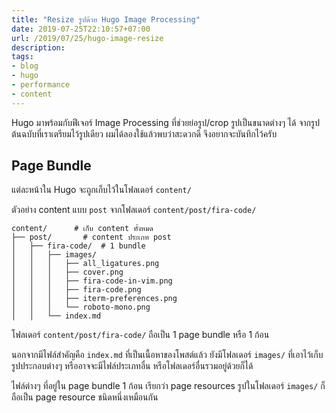 ```yaml
---
title: "Resize รูปด้วย Hugo Image Processing"
date: 2019-07-25T22:10:57+07:00
url: /2019/07/25/hugo-image-resize
description:
tags:
- blog
- hugo
- performance
- content
---
```


Hugo มาพร้อมกับฟีเจอร์ Image Processing ที่ช่วยย่อรูป/crop รูปเป็นขนาดต่างๆ ได้
จากรูปต้นฉบับที่เราเตรียมไว้รูปเดียว
ผมได้ลองใช้แล้วพบว่าสะดวกดี จึงอยากจะบันทึกไว้ครับ

## Page Bundle

แต่ละหน้าใน Hugo จะถูกเก็บไว้ในโฟลเดอร์ `content/`

ตัวอย่าง content แบบ `post` จากโฟลเดอร์ `content/post/fira-code/`

```
content/      # เก็บ content ทั้งหมด
├── post/       # content ประเภท post
│   ├── fira-code/  # 1 bundle
│   │   ├── images/
│   │   │   ├── all_ligatures.png
│   │   │   ├── cover.png
│   │   │   ├── fira-code-in-vim.png
│   │   │   ├── fira-code.png
│   │   │   ├── iterm-preferences.png
│   │   │   └── roboto-mono.png
│   │   └── index.md
```

โฟลเดอร์ `content/post/fira-code/` ถือเป็น 1 page bundle
หรือ 1 ก้อน

นอกจากมีไฟล์สำคัญคือ `index.md` ที่เป็นเนื้อหาของโพสต์แล้ว
ยังมีโฟลเดอร์ `images/` ที่เอาไว้เก็บรูปประกอบต่างๆ
หรืออาจจะมีไฟล์ประเภทอื่น หรือโฟลเดอร์อื่นรวมอยู่ด้วยก็ได้

ไฟล์ต่างๆ ที่อยู่ใน page bundle 1 ก้อน เรียกว่า page resources
รูปในโฟลเดอร์ `images/` ก็ถือเป็น page resource ชนิดหนึ่งเหมือนกัน

